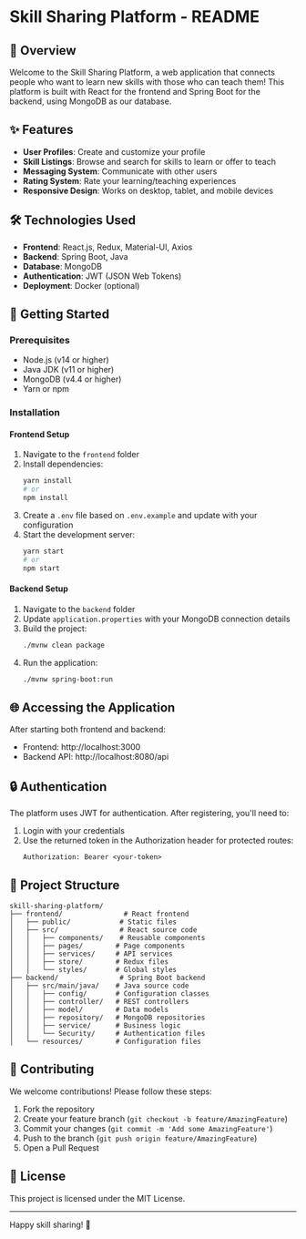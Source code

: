 # Skill Sharing Platform - README

## 🌟 Overview
Welcome to the Skill Sharing Platform, a web application that connects people who want to learn new skills with those who can teach them! This platform is built with React for the frontend and Spring Boot for the backend, using MongoDB as our database.

## ✨ Features
- **User Profiles**: Create and customize your profile
- **Skill Listings**: Browse and search for skills to learn or offer to teach
- **Messaging System**: Communicate with other users
- **Rating System**: Rate your learning/teaching experiences
- **Responsive Design**: Works on desktop, tablet, and mobile devices

## 🛠️ Technologies Used
- **Frontend**: React.js, Redux, Material-UI, Axios
- **Backend**: Spring Boot, Java
- **Database**: MongoDB
- **Authentication**: JWT (JSON Web Tokens)
- **Deployment**: Docker (optional)

## 🚀 Getting Started

### Prerequisites
- Node.js (v14 or higher)
- Java JDK (v11 or higher)
- MongoDB (v4.4 or higher)
- Yarn or npm

### Installation

#### Frontend Setup
1. Navigate to the `frontend` folder
2. Install dependencies:
   ```bash
   yarn install
   # or
   npm install
   ```
3. Create a `.env` file based on `.env.example` and update with your configuration
4. Start the development server:
   ```bash
   yarn start
   # or
   npm start
   ```

#### Backend Setup
1. Navigate to the `backend` folder
2. Update `application.properties` with your MongoDB connection details
3. Build the project:
   ```bash
   ./mvnw clean package
   ```
4. Run the application:
   ```bash
   ./mvnw spring-boot:run
   ```

## 🌐 Accessing the Application
After starting both frontend and backend:
- Frontend: http://localhost:3000
- Backend API: http://localhost:8080/api

## 🔒 Authentication
The platform uses JWT for authentication. After registering, you'll need to:
1. Login with your credentials
2. Use the returned token in the Authorization header for protected routes:
   ```
   Authorization: Bearer <your-token>
   ```

## 📂 Project Structure
```
skill-sharing-platform/
├── frontend/               # React frontend
│   ├── public/            # Static files
│   ├── src/               # React source code
│   │   ├── components/    # Reusable components
│   │   ├── pages/        # Page components
│   │   ├── services/     # API services
│   │   ├── store/        # Redux files
│   │   └── styles/       # Global styles
├── backend/               # Spring Boot backend
│   ├── src/main/java/    # Java source code
│   │   ├── config/       # Configuration classes
│   │   ├── controller/   # REST controllers
│   │   ├── model/        # Data models
│   │   ├── repository/   # MongoDB repositories
│   │   ├── service/      # Business logic
│   │   └── Security/     # Authentication files
│   └── resources/        # Configuration files
```
## 🤝 Contributing
We welcome contributions! Please follow these steps:
1. Fork the repository
2. Create your feature branch (`git checkout -b feature/AmazingFeature`)
3. Commit your changes (`git commit -m 'Add some AmazingFeature'`)
4. Push to the branch (`git push origin feature/AmazingFeature`)
5. Open a Pull Request

## 📄 License
This project is licensed under the MIT License.

---

Happy skill sharing! 🎉
